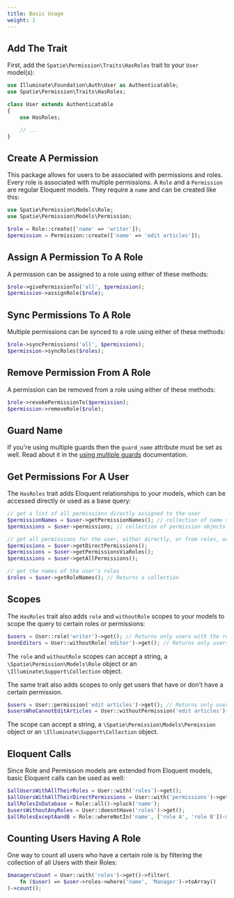 ```yaml
---
title: Basic Usage
weight: 1
---
```


## Add The Trait
First, add the `Spatie\Permission\Traits\HasRoles` trait to your `User` model(s):

```php
use Illuminate\Foundation\Auth\User as Authenticatable;
use Spatie\Permission\Traits\HasRoles;

class User extends Authenticatable
{
    use HasRoles;

    // ...
}
```

## Create A Permission
This package allows for users to be associated with permissions and roles. Every role is associated with multiple permissions.
A `Role` and a `Permission` are regular Eloquent models. They require a `name` and can be created like this:

```php
use Spatie\Permission\Models\Role;
use Spatie\Permission\Models\Permission;

$role = Role::create(['name' => 'writer']);
$permission = Permission::create(['name' => 'edit articles']);
```

## Assign A Permission To A Role
A permission can be assigned to a role using either of these methods:

```php
$role->givePermissionTo('all', $permission);
$permission->assignRole($role);
```

## Sync Permissions To A Role
Multiple permissions can be synced to a role using either of these methods:

```php
$role->syncPermissions('all', $permissions);
$permission->syncRoles($roles);
```

## Remove Permission From A Role
A permission can be removed from a role using either of these methods:

```php
$role->revokePermissionTo($permission);
$permission->removeRole($role);
```

## Guard Name
If you're using multiple guards then the `guard_name` attribute must be set as well. Read about it in the [using multiple guards](./multiple-guards) documentation.

## Get Permissions For A User
The `HasRoles` trait adds Eloquent relationships to your models, which can be accessed directly or used as a base query:

```php
// get a list of all permissions directly assigned to the user
$permissionNames = $user->getPermissionNames(); // collection of name strings
$permissions = $user->permissions; // collection of permission objects

// get all permissions for the user, either directly, or from roles, or from both
$permissions = $user->getDirectPermissions();
$permissions = $user->getPermissionsViaRoles();
$permissions = $user->getAllPermissions();

// get the names of the user's roles
$roles = $user->getRoleNames(); // Returns a collection
```

## Scopes
The `HasRoles` trait also adds `role` and `withoutRole` scopes to your models to scope the query to certain roles or permissions:

```php
$users = User::role('writer')->get(); // Returns only users with the role 'writer'
$nonEditors = User::withoutRole('editor')->get(); // Returns only users without the role 'editor'
```

The `role` and `withoutRole` scopes can accept a string, a `\Spatie\Permission\Models\Role` object or an `\Illuminate\Support\Collection` object.

The same trait also adds scopes to only get users that have or don't have a certain permission.

```php
$users = User::permission('edit articles')->get(); // Returns only users with the permission 'edit articles' (inherited or directly)
$usersWhoCannotEditArticles = User::withoutPermission('edit articles')->get(); // Returns all users without the permission 'edit articles' (inherited or directly)
```

The scope can accept a string, a `\Spatie\Permission\Models\Permission` object or an `\Illuminate\Support\Collection` object.


## Eloquent Calls
Since Role and Permission models are extended from Eloquent models, basic Eloquent calls can be used as well:

```php
$allUsersWithAllTheirRoles = User::with('roles')->get();
$allUsersWithAllTheirDirectPermissions = User::with('permissions')->get();
$allRolesInDatabase = Role::all()->pluck('name');
$usersWithoutAnyRoles = User::doesntHave('roles')->get();
$allRolesExceptAandB = Role::whereNotIn('name', ['role A', 'role B'])->get();
```

## Counting Users Having A Role
One way to count all users who have a certain role is by filtering the collection of all Users with their Roles:
```php
$managersCount = User::with('roles')->get()->filter(
    fn ($user) => $user->roles->where('name', 'Manager')->toArray()
)->count();
```
